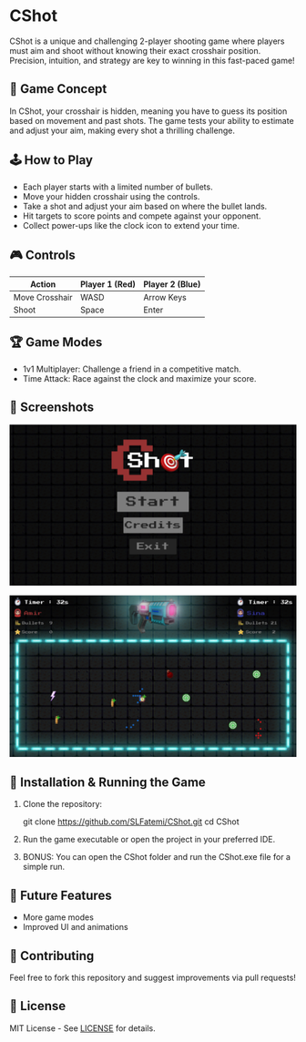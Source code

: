 # CShot

CShot is a unique and challenging 2-player shooting game where players must aim and shoot without knowing their exact crosshair position. Precision, intuition, and strategy are key to winning in this fast-paced game!

## 🎯 Game Concept
In CShot, your crosshair is hidden, meaning you have to guess its position based on movement and past shots. The game tests your ability to estimate and adjust your aim, making every shot a thrilling challenge.

## 🕹️ How to Play
- Each player starts with a limited number of bullets.
- Move your hidden crosshair using the controls.
- Take a shot and adjust your aim based on where the bullet lands.
- Hit targets to score points and compete against your opponent.
- Collect power-ups like the clock icon to extend your time.

## 🎮 Controls
| Action      | Player 1 (Red) | Player 2 (Blue) |
|------------|--------------|----------------|
| Move Crosshair | WASD | Arrow Keys |
| Shoot | Space | Enter |

## 🏆 Game Modes
- 1v1 Multiplayer: Challenge a friend in a competitive match.
- Time Attack: Race against the clock and maximize your score.

## 📸 Screenshots
![CShot Gameplay](./menu2.png) 

![CShot Gameplay](./game2.png) 


## 🔧 Installation & Running the Game
1. Clone the repository:
  
   git clone https://github.com/SLFatemi/CShot.git
   cd CShot
   
2. Run the game executable or open the project in your preferred IDE.
3. BONUS: You can open the CShot folder and run the CShot.exe file for a simple run.

## 🚀 Future Features
- More game modes
- Improved UI and animations

## 🤝 Contributing
Feel free to fork this repository and suggest improvements via pull requests!

## 📜 License
MIT License - See [LICENSE](./LICENSE) for details.

